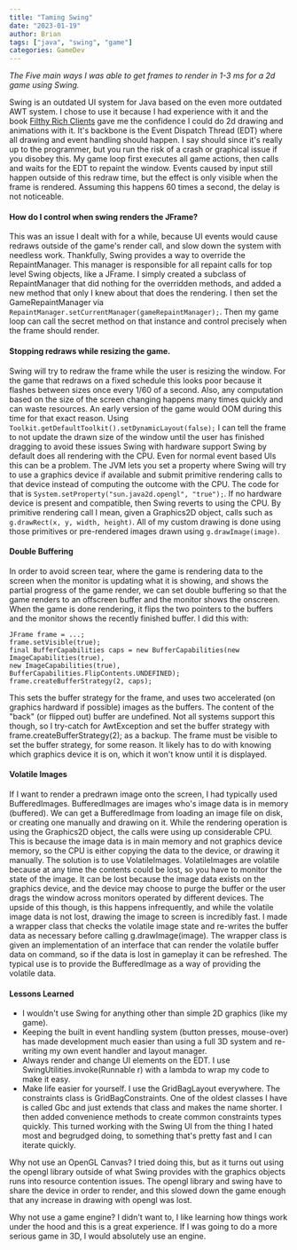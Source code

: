 ```yaml
---
title: "Taming Swing"
date: "2023-01-19"
author: Brian
tags: ["java", "swing", "game"]
categories: GameDev
---
```


_The Five main ways I was able to get frames to render in 1-3 ms for a 2d game using Swing._

Swing is an outdated UI system for Java based on the even more outdated AWT system.  I chose to use it because I had experience with it and the book [Filthy Rich Clients](https://www.oreilly.com/library/view/filthy-rich-clients/9780132413930/) gave me the confidence I could do 2d drawing and animations with it.  It's backbone is the Event Dispatch Thread (EDT) where all drawing and event handling should happen.  I say should since it's really up to the programmer, but you run the risk of a crash or graphical issue if you disobey this.  My game loop first executes all game actions, then calls and waits for the EDT to repaint the window.  Events caused by input still happen outside of this redraw time, but the effect is only visible when the frame is rendered.  Assuming this happens 60 times a second, the delay is not noticeable.

#### How do I control when swing renders the JFrame?
This was an issue I dealt with for a while, because UI events would cause redraws outside of the game's render call, and slow down the system with needless work.  Thankfully, Swing provides a way to override the RepaintManager.  This manager is responsible for all repaint calls for top level Swing objects, like a JFrame.  I simply created a subclass of RepaintManager that did nothing for the overridden methods, and added a new method that only I knew about that does the rendering.  I then set the GameRepaintManager via `RepaintManager.setCurrentManager(gameRepaintManager);`.  Then my game loop can call the secret method on that instance and control precisely when the frame should render.

#### Stopping redraws while resizing the game.
Swing will try to redraw the frame while the user is resizing the window.  For the game that redraws on a fixed schedule this looks poor because it flashes between sizes once every 1/60 of a second.  Also, any computation based on the size of the screen changing happens many times quickly and can waste resources.  An early version of the game would OOM during this time for that exact reason.  Using `Toolkit.getDefaultToolkit().setDynamicLayout(false);` I can tell the frame to not update the drawn size of the window until the user has finished dragging to avoid these issues
Swing with hardware support  Swing by default does all rendering with the CPU.  Even for normal event based UIs this can be a problem.  The JVM lets you set a property where Swing will try to use a graphics device if available and submit primitive rendering calls to that device instead of computing the outcome with the CPU.  The code for that is  `System.setProperty("sun.java2d.opengl", "true");`.  If no hardware device is present and compatible, then Swing reverts to using the CPU.  By primitive rendering call I mean, given a Graphics2D object, calls such as `g.drawRect(x, y, width, height)`.  All of my custom drawing is done using those primitives or pre-rendered images drawn using `g.drawImage(image)`.

#### Double Buffering
In order to avoid screen tear, where the game is rendering data to the screen when the monitor is updating what it is showing, and shows the partial progress of the game render, we can set double buffering so that the game renders to an offscreen buffer and the monitor shows the onscreen.  When the game is done rendering, it flips the two pointers to the buffers and the monitor shows the recently finished buffer.  I did this with:
    
	JFrame frame = ...;
    frame.setVisible(true);
    final BufferCapabilities caps = new BufferCapabilities(new ImageCapabilities(true),
    new ImageCapabilities(true), BufferCapabilities.FlipContents.UNDEFINED);
    frame.createBufferStrategy(2, caps);

This sets the buffer strategy for the frame, and uses two accelerated (on graphics hardward if possible) images as the buffers.  The content of the "back" (or flipped out) buffer are undefined.  Not all systems support this though, so I try-catch for AwtException and set the buffer strategy with frame.createBufferStrategy(2); as a backup.  The frame must be visible to set the buffer strategy, for some reason.  It likely has to do with knowing which graphics device it is on, which it won't know until it is displayed.

#### Volatile Images
If I want to render a predrawn image onto the screen, I had typically used BufferedImages.  BufferedImages are images who's image data is in memory (buffered).  We can get a BufferedImage from loading an image file on disk, or creating one manually and drawing on it.  While the rendering operation is using the Graphics2D object, the calls were using up considerable CPU.  This is because the image data is in main memory and not graphics device memory, so the CPU is either copying the data to the device, or drawing it manually.  The solution is to use VolatileImages.  VolatileImages are volatile because at any time the contents could be lost, so you have to monitor the state of the image.  It can be lost because the image data exists on the graphics device, and the device may choose to purge the buffer or the user drags the window across monitors operated by different devices.  The upside of this though, is this happens infrequently, and while the volatile image data is not lost, drawing the image to screen is incredibly fast.  I made a wrapper class that checks the volatile image state and re-writes the buffer data as necessary before calling g.drawImage(image).  The wrapper class is given an implementation of an interface that can render the volatile buffer data on command, so if the data is lost in gameplay it can be refreshed.  The typical use is to provide the BufferedImage as a way of providing the volatile data.

#### Lessons Learned

 * I wouldn't use Swing for anything other than simple 2D graphics (like my game).
 * Keeping the built in event handling system (button presses, mouse-over) has made development much easier than using a full 3D system and re-writing my own event handler and layout manager.
 * Always render and change UI elements on the EDT.  I use SwingUtilities.invoke(Runnable r) with a lambda to wrap my code to make it easy.
 * Make life easier for yourself.  I use the GridBagLayout everywhere.  The constraints class is GridBagConstraints.  One of the oldest classes I have is called Gbc and just extends that class and makes the name shorter.  I then added convenience methods to create common constraints types quickly.  This turned working with the Swing UI from the thing I hated most and begrudged doing, to something that's pretty fast and I can iterate quickly.

Why not use an OpenGL Canvas?  I tried doing this, but as it turns out using the opengl library outside of what Swing provides with the graphics objects runs into resource contention issues.  The opengl library and swing have to share the device in order to render, and this slowed down the game enough that any increase in drawing with opengl was lost.

Why not use a game engine?  I didn't want to, I like learning how things work under the hood and this is a great experience.  If I was going to do a more serious game in 3D, I would absolutely use an engine. 
